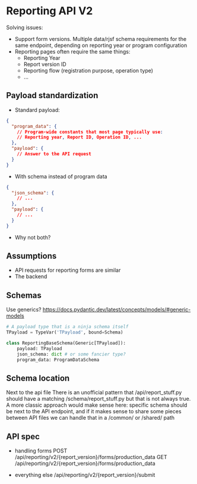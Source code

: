 # Reporting API V2

Solving issues:

- Support form versions. Multiple data/rjsf schema requirements for the same endpoint, depending on reporting year or program configuration
- Reporting pages often require the same things:
  - Reporting Year
  - Report version ID
  - Reporting flow (registration purpose, operation type)
  - ...

## Payload standardization

- Standard payload:

```json
{
  "program_data": {
    // Program-wide constants that most page typically use:
    // Reporting year, Report ID, Operation ID, ...
  },
  "payload": {
    // Answer to the API request
  }
}
```

- With schema instead of program data

```json
{
  "json_schema": {
    // ...
  },
  "payload": {
    // ...
  }
}
```

- Why not both?

## Assumptions

- API requests for reporting forms are similar
- The backend

## Schemas

Use generics?
https://docs.pydantic.dev/latest/concepts/models/#generic-models

```py
# A payload type that is a ninja schema itself
TPayload = TypeVar('TPayload', bound=Schema)

class ReportingBaseSchema(Generic[TPayload]):
    payload: TPayload
    json_schema: dict # or some fancier type?
    program_data: ProgramDataSchema

```

## Schema location

Next to the api file
There is an unofficial pattern that /api/report_stuff.py should have a matching /schema/report_stuff.py but that is not always true.
A more classic approach would make sense here: specific schema should be next to the API endpoint, and if it makes sense to share some pieces between API files we can handle that in a /common/ or /shared/ path

## API spec

- handling forms
  POST /api/reporting/v2/{report_version}/forms/production_data
  GET /api/reporting/v2/{report_version}/forms/production_data

- everything else
  /api/reporting/v2/{report_version}/submit
